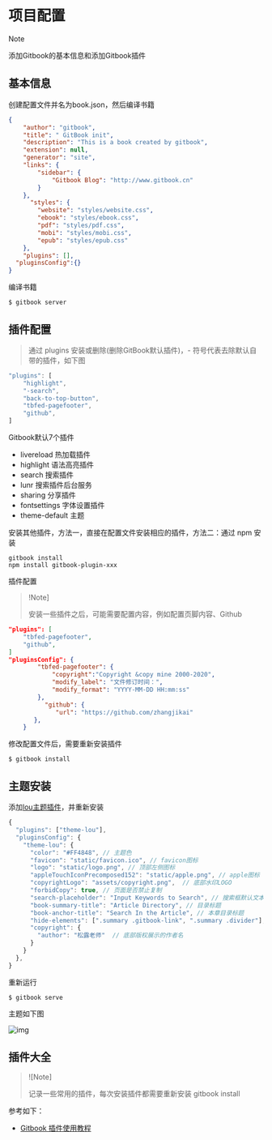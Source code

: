 # 项目配置

> [!Note]
>
> 添加Gitbook的基本信息和添加Gitbook插件

## 基本信息

创建配置文件并名为book.json，然后编译书籍

```json
{
    "author": "gitbook",		
    "title": " GitBook init",
    "description": "This is a book created by gitbook",
    "extension": null,
    "generator": "site",
    "links": {
        "sidebar": {
            "Gitbook Blog": "http://www.gitbook.cn"
        }
    },
      "styles": {
        "website": "styles/website.css",
        "ebook": "styles/ebook.css",
        "pdf": "styles/pdf.css",
        "mobi": "styles/mobi.css",
        "epub": "styles/epub.css"
    },
    "plugins": [],
  "pluginsConfig":{}
}
```

编译书籍

```shell
$ gitbook server
```

## 插件配置

> 通过 plugins 安装或删除(删除GitBook默认插件)，- 符号代表去除默认自带的插件，如下图

```js
"plugins": [
    "highlight",
    "-search",
    "back-to-top-button",
  	"tbfed-pagefooter",
  	"github",
]
```

Gitbook默认7个插件

- livereload 热加载插件
- highlight 语法高亮插件
- search 搜索插件
- lunr 搜索插件后台服务
- sharing 分享插件
- fontsettings 字体设置插件
- theme-default 主题

安装其他插件，方法一，直接在配置文件安装相应的插件，方法二：通过 npm 安装

```shell
gitbook install
npm install gitbook-plugin-xxx
```

插件配置

> !Note]
>
> 安装一些插件之后，可能需要配置内容，例如配置页脚内容、Github

```json
"plugins": [
  	"tbfed-pagefooter",
  	"github",
]   
"pluginsConfig": {
        "tbfed-pagefooter": {
            "copyright":"Copyright &copy mine 2000-2020",
            "modify_label": "文件修订时间：",
            "modify_format": "YYYY-MM-DD HH:mm:ss"
        },
          "github": {
           	 "url": "https://github.com/zhangjikai"
       },
    }
```

修改配置文件后，需要重新安装插件

```shell
$ gitbook install
```

## 主题安装

添加[lou主题插件](https://www.npmjs.com/package/gitbook-plugin-theme-lou)，并重新安装

```js
{
  "plugins": ["theme-lou"],
  "pluginsConfig": {
    "theme-lou": {
      "color": "#FF4848", // 主题色
      "favicon": "static/favicon.ico", // favicon图标
      "logo": "static/logo.png", // 顶部左侧图标
      "appleTouchIconPrecomposed152": "static/apple.png", // apple图标
      "copyrightLogo": "assets/copyright.png",  // 底部水印LOGO
      "forbidCopy": true, // 页面是否禁止复制
      "search-placeholder": "Input Keywords to Search", // 搜索框默认文本
      "book-summary-title": "Article Directory", // 目录标题
      "book-anchor-title": "Search In the Article", // 本章目录标题
      "hide-elements": [".summary .gitbook-link", ".summary .divider"], // 需要隐藏的标签
      "copyright": {
        "author": "松露老师"  // 底部版权展示的作者名
      }
    }
  },
}
```

重新运行

```shell
$ gitbook serve
```

主题如下图

![img](https://camo.githubusercontent.com/d32438b40b77ad1a065297cbeaec8241f643ac48a0d6e81758bbcaaff54fd6ac/68747470733a2f2f747661312e73696e61696d672e636e2f6c617267652f3030386933736b4e677931677467333377626e62646a3631716d30753067716530322e6a7067)

## 插件大全

> ![Note]
>
> 记录一些常用的插件，每次安装插件都需要重新安装 gitbook install

参考如下：

- [Gitbook 插件使用教程](http://gitbook.zhangjikai.com/plugins.html)
